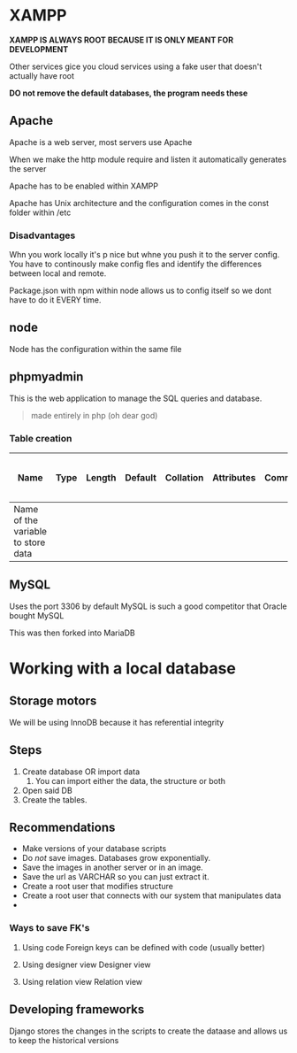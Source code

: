 # XAMPP

**XAMPP IS ALWAYS ROOT BECAUSE IT IS ONLY MEANT FOR DEVELOPMENT**

Other services gice you cloud services using a fake user that doesn't actually have root

**DO not remove the default databases, the program needs these**

## Apache

Apache is a web server, most servers use Apache

When we make the http module require and listen it automatically generates the server

Apache has to be enabled within XAMPP

Apache has Unix architecture and the configuration comes in the const folder within /etc

### Disadvantages

Whn you work locally it's p nice but whne you push it to the server config. You have to continously make config fles and identify the differences between local and remote.

Package.json with npm within node allows us to config itself so we dont have to do it EVERY time.

## node

Node has the configuration within the same file

## phpmyadmin

This is the web application to manage the SQL queries and database. 
>made entirely in php (oh dear god)

### Table creation
|Name|Type|Length|Default|Collation|Attributes|Comments|Virtuality|Move column|Media type| Browser display transformation|Browser display transformation options|
|--|--|--|--|--|--|--|--|--|--|--|--|
Name of the variable to store data|


## MySQL

Uses the port 3306 by default
MySQL is such a good competitor that Oracle bought MySQL

This was then forked into MariaDB

# Working with a local database

## Storage motors

We will be using InnoDB because it has referential integrity

## Steps

1. Create database OR import data
   1. You can import either the data, the structure or both
2. Open said DB
3. Create the tables.

## Recommendations

* Make versions of your database scripts 
* Do *not* save images. Databases grow exponentially. 
* Save the images in another server or in an image.
* Save the url as VARCHAR so you can just extract it. 
* Create a root user that modifies structure
* Create a root user that connects with our system that manipulates data
* 

### Ways to save FK's

1. Using code
Foreign keys can be defined with code (usually better)

2. Using designer view
Designer view  

3. Using relation view
Relation view



## Developing frameworks

Django stores the changes in the scripts to create the dataase and allows us to keep the historical versions 


